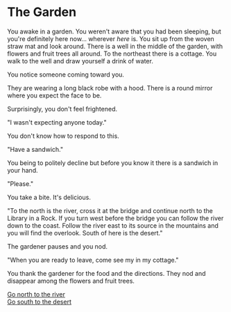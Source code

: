 The Garden
==========

You awake in a garden. You weren\'t aware that you had been sleeping,
but you\'re definitely here now\... wherever *here* is. You sit up
from the woven straw mat and look around. There is a well in the middle
of the garden, with flowers and fruit trees all around. To the northeast
there is a cottage. You walk to the well and draw yourself a drink of
water.

You notice someone coming toward you.

They are wearing a long black robe with a hood. There is a round mirror
where you expect the face to be.

Surprisingly, you don\'t feel frightened.

\"I wasn\'t expecting anyone today.\"

You don\'t know how to respond to this.

\"Have a sandwich.\"

You being to politely decline but before you know it there is a
sandwich in your hand.

\"Please.\"

You take a bite. It\'s delicious.

\"To the north is the river, cross it at the bridge and continue north
to the Library in a Rock. If you turn west before the bridge you can
follow the river down to the coast. Follow the river east to its source
in the mountains and you will find the overlook. South of here is the
desert.\"

The gardener pauses and you nod.

\"When you are ready to leave, come see my in my cottage.\"

You thank the gardener for the food and the directions. They nod and
disappear among the flowers and fruit trees.

[Go north to the river](bridge.html)\
[Go south to the desert](desert.html)
